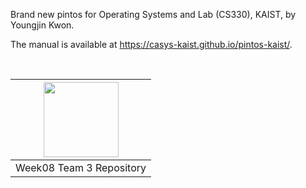 Brand new pintos for Operating Systems and Lab (CS330), KAIST, by Youngjin Kwon.

The manual is available at https://casys-kaist.github.io/pintos-kaist/.

<br>

|<img src="https://user-images.githubusercontent.com/67156494/210129825-0fb16971-0483-4af8-a37a-6b7d1864659e.png" width=120>|
|-----|
| Week08 Team 3 Repository |
